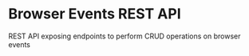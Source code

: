 # Browser Events REST API

REST API exposing endpoints to perform CRUD operations on browser events
